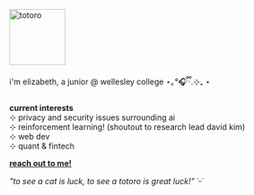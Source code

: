 <img src="https://media.tenor.com/2PVH7hArX-0AAAAi/totoro-jumping.gif" width="100" alt="totoro">

i'm elizabeth, a junior @ wellesley college ⋆｡°🎧ྀི.⊹₊ ⋆

**current interests**  
⊹ privacy and security issues surrounding ai  
⊹ reinforcement learning! (shoutout to research lead david kim)  
⊹ web dev  
⊹ quant & fintech

[**reach out to me!** ](mailto:elizabeth.rose.yan@gmail.com)


*"to see a cat is luck, to see a totoro is great luck!"* ˙ᵕ˙
